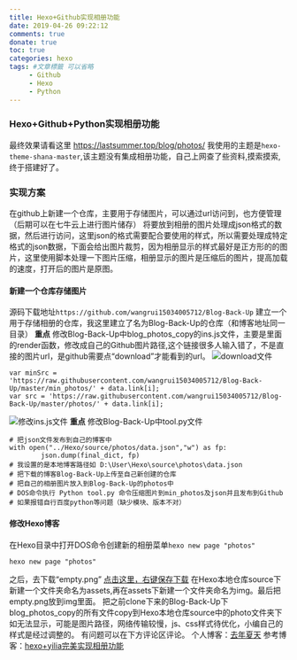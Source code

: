 ```yaml
---
title: Hexo+Github实现相册功能
date: 2019-04-26 09:22:12
comments: true
donate: true
toc: true
categories: hexo
tags: #文章標籤 可以省略
	 - Github
	 - Hexo
	 - Python
---
```

### Hexo+Github+Python实现相册功能
最终效果请看这里	https://lastsummer.top/blog/photos/
我使用的主题是`hexo-theme-shana-master`,该主题没有集成相册功能，自己上网查了些资料,摸索摸索,终于搭建好了。<!-- more -->
### 实现方案
在github上新建一个仓库，主要用于存储图片，可以通过url访问到，也方便管理（后期可以在七牛云上进行图片储存）
将要放到相册的图片处理成json格式的数据，然后进行访问，这里json的格式需要配合要使用的样式，所以需要处理成特定格式的json数据，下面会给出图片裁剪，因为相册显示的样式最好是正方形的的图片，这里使用脚本处理一下图片压缩，相册显示的图片是压缩后的图片，提高加载的速度，打开后的图片是原图。
#### 新建一个仓库存储图片
源码下载地址`https://github.com/wangrui15034005712/Blog-Back-Up`
建立一个用于存储相册的仓库，我这里建立了名为Blog-Back-Up的仓库（和博客地址同一目录）
<b>重点</b> 修改Blog-Back-Up中blog_photos_copy的ins.js文件，主要是里面的render函数，修改成自己的Github图片路径,这个链接很多人输入错了，不是直接的图片url，是github需要点“download”才能看到的url。
![download文件](/photo.png)
```
var minSrc = 'https://raw.githubusercontent.com/wangrui15034005712/Blog-Back-Up/master/min_photos/' + data.link[i];
var src = 'https://raw.githubusercontent.com/wangrui15034005712/Blog-Back-Up/master/photos/' + data.link[i];
```
![修改ins.js文件](/photo1.png)
<b>重点</b> 修改Blog-Back-Up中tool.py文件
```
# 把json文件发布到自己的博客中
with open("../Hexo/source/photos/data.json","w") as fp:
        json.dump(final_dict, fp)
# 我设置的是本地博客路径如 D:\User\Hexo\source\photos\data.json
# 把下载的博客Blog-Back-Up上传至自己新创建的仓库
# 把自己的相册图片放入到Blog-Back-Up的photos中
# DOS命令执行 Python tool.py 命令压缩图片到min_photos及json并且发布到Github
# 如果报错自行百度python等问题（缺少模块、版本不对）
```
#### 修改Hexo博客
在Hexo目录中打开DOS命令创建新的相册菜单`hexo new page "photos"`
```
hexo new page "photos"
```
之后，去下载“empty.png” [点击这里，右键保存下载](https://raw.githubusercontent.com/wangrui15034005712/blog/master/assets/img/empty.png)
在Hexo本地仓库source下新建一个文件夹命名为assets,再在assets下新建一个文件夹命名为img。最后把empty.png放到img里面。
把之前clone下来的Blog-Back-Up下blog_photos_copy的所有文件copy到Hexo本地仓库source中的photo文件夹下
如无法显示，可能是图片路径，网络传输较慢，js、css样式待优化，小编自己的样式是经过调整的。
有问题可以在下方评论区评论。
个人博客：[去年夏天](https://lastsummer.top)
参考博客：[hexo+yilia完美实现相册功能](https://blog.csdn.net/wardseptember/article/details/82780684)